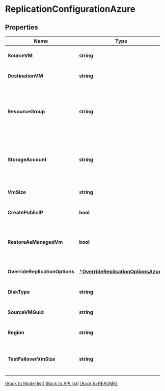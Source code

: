 # ReplicationConfigurationAzure

## Properties
Name | Type | Description | Notes
------------ | ------------- | ------------- | -------------
**SourceVM** | **string** | Source VM | [optional] [default to null]
**DestinationVM** | **string** | Destination VM | [optional] [default to null]
**ResourceGroup** | **string** | Resource group in which the converted virtual machine should be created. | [optional] [default to null]
**StorageAccount** | **string** | Azure Standard or Premium general-purpose storage account. | [optional] [default to null]
**VmSize** | **string** | VM size | [optional] [default to null]
**CreatePublicIP** | **bool** | Create a public IP. | [optional] [default to null]
**RestoreAsManagedVm** | **bool** | Restore the VM as a managed disk for the destination VMs. | [optional] [default to null]
**OverrideReplicationOptions** | [***OverrideReplicationOptionsAzure**](OverrideReplicationOptionsAzure.md) |  | [optional] [default to null]
**DiskType** | **string** | Type of the disk | [optional] [default to null]
**SourceVMGuid** | **string** | GUID of the source VM | [optional] [default to null]
**Region** | **string** | region of the VM | [optional] [default to null]
**TestFailoverVmSize** | **string** | Vm size to be used during the test failover operation | [optional] [default to null]

[[Back to Model list]](../README.md#documentation-for-models) [[Back to API list]](../README.md#documentation-for-api-endpoints) [[Back to README]](../README.md)

